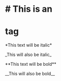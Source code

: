 # \# This is an <h1> tag

\*This text will be italic\*

\_This will also be italic\_



\*\*This text will be bold\*\*

\_\_This will also be bold\_\_



